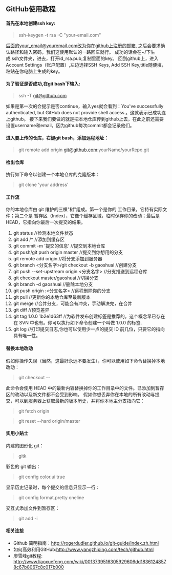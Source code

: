 ## GitHub使用教程

#### 首先在本地创建ssh key:

>ssh-keygen -t rsa -C "your-email.com"

后面的your_email@youremail.com改为你在github上注册的邮箱,
之后会要求确认路径和输入密码，我们这使用默认的一路回车就行。
成功的话会在~/下生成.ssh文件夹，进去，打开id_rsa.pub,复制里面的key。
回到github上，进入 Account Settings（账户配置）,左边选择SSH Keys,
Add SSH Key,title随便填，粘贴在你电脑上生成的key。

#### 为了验证是否成功,在git bash下输入:

>ssh -T git@github.com

如果是第一次的会提示是否continue，输入yes就会看到：You've successfully authenticated, but GitHub does not provide shell access 。这就表示已成功连上github。
接下来我们要做的就是把本地仓库传到github上去，在此之前还需要设置username和email，因为github每次commit都会记录他们。

#### 进入要上传的仓库，右键git bash，添加远程地址：

>git remote add origin git@github.com:yourName/yourRepo.git

#### 检出仓库

执行如下命令以创建一个本地仓库的克隆版本：

> git clone 'your address'

#### 工作流

你的本地仓库由 git 维护的三棵"树"组成。第一个是你的 工作目录，它持有实际文件；第二个是 暂存区（Index），它像个缓存区域，临时保存你的改动；最后是 HEAD，它指向你最后一次提交的结果。

1. git status //检测本地文件状态
2. git add <filename>/* //添加到缓存区
3. git commit -m '提交的信息' //提交到本地仓库
4. git push/git push origin master //提交到你想用的分支 
5. git remote add origin <server> //将分支添加到服务器
6. git branch <分支名字>/git checkout -b gaoshuai //创建分支
7. git push --set-upstream origin <分支名字> //分支推送到远程仓库
8. git checkout master/gaoshuai //切换分支
9. git branch -d gaoshuai //删除本地分支
10. git push origin :<分支名字> //远程删除你的分支
11. git pull //更新你的本地仓库至最新版本
12. git merge <branch> //合并分支，可能会有冲突，手动解决完，在合并
13. git diff <master> <gaoshuai> //预览差异
14. git tag 1.0.0 1b2e1d63ff //为软件发布创建标签是推荐的。这个概念早已存在
    在 SVN 中也有。你可以执行如下命令创建一个叫做 1.0.0 的标签.
15. git log //打印提交日志,你也可以使用少一点的提交 ID 前几位，只要它的指向具有唯一性。

#### 替换本地改动

假如你操作失误（当然，这最好永远不要发生），你可以使用如下命令替换掉本地改动：

>git checkout -- <filename>

此命令会使用 HEAD 中的最新内容替换掉你的工作目录中的文件。已添加到暂存区的改动以及新文件都不会受到影响。
假如你想丢弃你在本地的所有改动与提交，可以到服务器上获取最新的版本历史，并将你本地主分支指向它：

>git fetch origin

>git reset --hard origin/master

#### 实用小贴士

内建的图形化 git：

>gitk

彩色的 git 输出：

>git config color.ui true

显示历史记录时，每个提交的信息只显示一行：

>git config format.pretty oneline

交互式添加文件到暂存区：

>git add -i

#### 相关连接
* Github 简明指南：http://rogerdudler.github.io/git-guide/index.zh.html
* 如何高效利用GitHub:http://www.yangzhiping.com/tech/github.html
* 廖雪峰git教程: http://www.liaoxuefeng.com/wiki/0013739516305929606dd18361248578c67b8067c8c017b000
